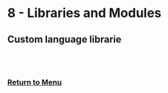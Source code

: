# 8 - Libraries and Modules

## Custom language librarie

<br><br>

### [Return to Menu](../../README.md)